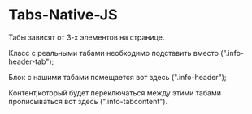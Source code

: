 # Tabs-Native-JS
Табы зависят от 3-х элементов на странице.


Класс с реальными табами необходимо подставить вместо (".info-header-tab");


Блок с нашими табами помещается вот здесь (".info-header");


Контент,который будет переключаться между этими табами прописываться вот здесь (".info-tabcontent").



